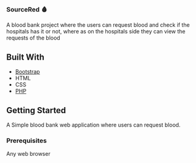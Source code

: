 ### SourceRed 🩸
A blood bank project where the users can request blood and check if the hospitals has it or not, where as on the hospitals side they can view the requests of the blood

## Built With
* [Bootstrap](https://getbootstrap.com)
* HTML
* CSS
* [PHP](https://www.php.net/)

## Getting Started

A Simple blood bank web application where users can request blood. 

### Prerequisites

Any web browser
